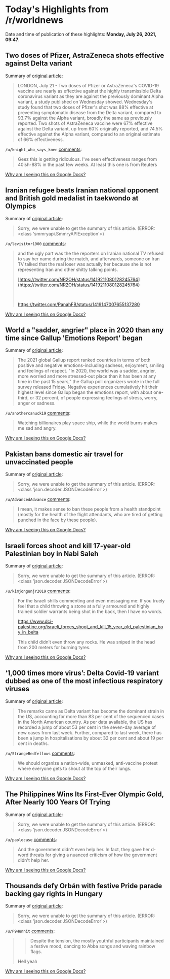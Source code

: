 # Today's Highlights from /r/worldnews

Date and time of publication of these highlights: **Monday, July 26, 2021, 09:47**.

## Two doses of Pfizer, AstraZeneca shots effective against Delta variant

Summary of [original article](https://www.reuters.com/business/healthcare-pharmaceuticals/two-doses-pfizer-astrazeneca-shots-effective-against-delta-variant-study-finds-2021-07-21/):

> LONDON, July 21 - Two doses of Pfizer or AstraZeneca's COVID-19 vaccine are nearly as effective against the highly transmissible Delta coronavirus variant as they are against the previously dominant Alpha variant, a study published on Wednesday showed. Wednesday's study found that two doses of Pfizer's shot was 88% effective at preventing symptomatic disease from the Delta variant, compared to 93.7% against the Alpha variant, broadly the same as previously reported. Two shots of AstraZeneca vaccine were 67% effective against the Delta variant, up from 60% originally reported, and 74.5% effective against the Alpha variant, compared to an original estimate of 66% effectiveness.

`/u/knight_who_says_knee` [comments](https://www.reddit.com/r/worldnews/comments/ormsyu/two_doses_of_pfizer_astrazeneca_shots_effective/):

> Geez this is getting ridiculous. I've seen effectiveness ranges from 40ish-88% in the past few weeks. At least this one is from Reuters

[Why am I seeing this on Google Docs?](https://docs.google.com/document/d/1Dc6We63vOXIZsc0op-Bt4abqkYjXzOigalQqFxmvvbM/edit?usp=sharing)

## Iranian refugee beats Iranian national opponent and British gold medalist in taekwondo at Olympics

Summary of [original article](https://news.yahoo.com/iranian-defector-beats-iranian-opponent-051543563.html):

> Sorry, we were unable to get the summary of this article. (ERROR: <class 'smmryapi.SmmryAPIException'>)

`/u/levisitor1900` [comments](https://www.reddit.com/r/worldnews/comments/oroho3/iranian_refugee_beats_iranian_national_opponent/):

> and the ugly part was the the reporters on Iranian national TV refused to say her name during the match, and afterwards, someone on Iran TV talked that the real loser was actually her because she is not representing Iran and other shitty talking points.
> 
> [https://twitter.com/NR2OH/status/1419211080128245764](https://twitter.com/NR2OH/status/1419211080128245764)
> 
> &#x200B;
> 
> https://twitter.com/PanahFB/status/1419147007655137280

[Why am I seeing this on Google Docs?](https://docs.google.com/document/d/1Dc6We63vOXIZsc0op-Bt4abqkYjXzOigalQqFxmvvbM/edit?usp=sharing)

## World a "sadder, angrier" place in 2020 than any time since Gallup 'Emotions Report' began

Summary of [original article](https://www.newsweek.com/world-sadder-angrier-place-2020-any-time-since-gallup-emotions-report-began-1612901?utm_term=Autofeed&utm_medium=Social&utm_source=Twitter#Echobox=1627251849):

> The 2021 global Gallup report ranked countries in terms of both positive and negative emotions-including sadness, enjoyment, smiling and feelings of respect. "In 2020, the world was a sadder, angrier, more worried and more stressed-out place than it has been at any time in the past 15 years," the Gallup poll organizers wrote in the full survey released Friday. Negative experiences cumulatively hit their highest level since Gallup began the emotions report, with about one-third, or 32 percent, of people expressing feelings of stress, worry, anger or sadness.

`/u/anothercanuck19` [comments](https://www.reddit.com/r/worldnews/comments/orm1no/world_a_sadder_angrier_place_in_2020_than_any/):

> Watching billionaires play space ship, while the world burns makes me sad and angry.

[Why am I seeing this on Google Docs?](https://docs.google.com/document/d/1Dc6We63vOXIZsc0op-Bt4abqkYjXzOigalQqFxmvvbM/edit?usp=sharing)

## Pakistan bans domestic air travel for unvaccinated people

Summary of [original article](https://www.thehindu.com/news/international/pakistan-bans-domestic-air-travel-for-unvaccinated-people/article35528659.ece):

> Sorry, we were unable to get the summary of this article. (ERROR: <class 'json.decoder.JSONDecodeError'>)

`/u/AdvancedAdvance` [comments](https://www.reddit.com/r/worldnews/comments/org8eu/pakistan_bans_domestic_air_travel_for/):

> I mean, it makes sense to ban these people from a health standpoint (mostly for the health of the flight attendants, who are tired of getting punched in the face by these people).

[Why am I seeing this on Google Docs?](https://docs.google.com/document/d/1Dc6We63vOXIZsc0op-Bt4abqkYjXzOigalQqFxmvvbM/edit?usp=sharing)

## Israeli forces shoot and kill 17-year-old Palestinian boy in Nabi Saleh

Summary of [original article](https://www.dci-palestine.org/israeli_forces_shoot_and_kill_17_year_old_palestinian_boy_in_nabi_saleh):

> Sorry, we were unable to get the summary of this article. (ERROR: <class 'json.decoder.JSONDecodeError'>)

`/u/kimjongunjr2019` [comments](https://www.reddit.com/r/worldnews/comments/oro1c6/israeli_forces_shoot_and_kill_17yearold/):

> For the Israeli shills commenting and even messaging me: If you truely feel that a child throwing a stone at a fully armoured and highly trained soldier warrants being shot in the back, then I have no words.
> 
> https://www.dci-palestine.org/israeli_forces_shoot_and_kill_15_year_old_palestinian_boy_in_beita
> 
> This child didn’t even throw any rocks. He was sniped in the head from 200 meters for burning tyres.

[Why am I seeing this on Google Docs?](https://docs.google.com/document/d/1Dc6We63vOXIZsc0op-Bt4abqkYjXzOigalQqFxmvvbM/edit?usp=sharing)

## ‘1,000 times more virus’: Delta Covid-19 variant dubbed as one of the most infectious respiratory viruses

Summary of [original article](https://www.timesnownews.com/international/article/1000-times-more-virus-delta-covid-19-variant-dubbed-as-one-of-the-most-infectious-respiratory-viruses/789189):

> The remarks came as Delta variant has become the dominant strain in the US, accounting for more than 83 per cent of the sequenced cases in the North American country. As per data available, the US has recorded a jump of about 53 per cent in the seven-day average of new cases from last week. Further, compared to last week, there has been a jump in hospitalisations by about 32 per cent and about 19 per cent in deaths.

`/u/StrangeBedfellows` [comments](https://www.reddit.com/r/worldnews/comments/os1gfu/1000_times_more_virus_delta_covid19_variant/):

> We should organize a nation-wide, unmasked, anti-vaccine protest where everyone gets to shout at the top of their lungs.

[Why am I seeing this on Google Docs?](https://docs.google.com/document/d/1Dc6We63vOXIZsc0op-Bt4abqkYjXzOigalQqFxmvvbM/edit?usp=sharing)

## The Philippines Wins Its First-Ever Olympic Gold, After Nearly 100 Years Of Trying

Summary of [original article](https://www.npr.org/sections/tokyo-olympics-live-updates/2021/07/26/1020710023/the-philippines-wins-its-first-ever-olympic-gold-after-nearly-100-years-of-tryin):

> Sorry, we were unable to get the summary of this article. (ERROR: <class 'json.decoder.JSONDecodeError'>)

`/u/paolocase` [comments](https://www.reddit.com/r/worldnews/comments/os26dl/the_philippines_wins_its_firstever_olympic_gold/):

> And the government didn't even help her. In fact, they gave her d-word threats for giving a nuanced criticism of how the government didn't help her.

[Why am I seeing this on Google Docs?](https://docs.google.com/document/d/1Dc6We63vOXIZsc0op-Bt4abqkYjXzOigalQqFxmvvbM/edit?usp=sharing)

## Thousands defy Orbán with festive Pride parade backing gay rights in Hungary

Summary of [original article](https://www.politico.eu/article/hungary-gay-pride-parade-2021-lgbtq-budapest-viktor-orban/):

> Sorry, we were unable to get the summary of this article. (ERROR: <class 'json.decoder.JSONDecodeError'>)

`/u/P9Hunnit` [comments](https://www.reddit.com/r/worldnews/comments/ormvii/thousands_defy_orbán_with_festive_pride_parade/):

> >Despite the tension, the mostly youthful participants maintained a festive mood, dancing to Abba songs and waving rainbow flags. 
> 
> 
> Hell yeah

[Why am I seeing this on Google Docs?](https://docs.google.com/document/d/1Dc6We63vOXIZsc0op-Bt4abqkYjXzOigalQqFxmvvbM/edit?usp=sharing)

